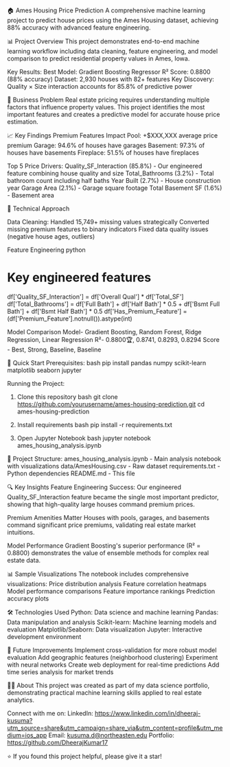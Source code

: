 🏠 Ames Housing Price Prediction
A comprehensive machine learning project to predict house prices using the Ames Housing dataset, achieving 88% accuracy with advanced feature engineering.

📊 Project Overview
This project demonstrates end-to-end machine learning workflow including data cleaning, feature engineering, and model comparison to predict residential property values in Ames, Iowa.

Key Results:
Best Model: Gradient Boosting Regressor
R² Score: 0.8800 (88% accuracy)
Dataset: 2,930 houses with 82+ features
Key Discovery: Quality × Size interaction accounts for 85.8% of predictive power

🎯 Business Problem
Real estate pricing requires understanding multiple factors that influence property values. This project identifies the most important features and creates a predictive model for accurate house price estimation.

📈 Key Findings
Premium Features Impact
Pool: +$XXX,XXX average price premium
Garage: 94.6% of houses have garages
Basement: 97.3% of houses have basements
Fireplace: 51.5% of houses have fireplaces

Top 5 Price Drivers:
Quality_SF_Interaction (85.8%) - Our engineered feature combining house quality and size
Total_Bathrooms (3.2%) - Total bathroom count including half baths
Year Built (2.7%) - House construction year
Garage Area (2.1%) - Garage square footage
Total Basement SF (1.6%) - Basement area

🔧 Technical Approach

Data Cleaning:
Handled 15,749+ missing values strategically
Converted missing premium features to binary indicators
Fixed data quality issues (negative house ages, outliers)

Feature Engineering
python
# Key engineered features
df['Quality_SF_Interaction'] = df['Overall Qual'] * df['Total_SF']
df['Total_Bathrooms'] = df['Full Bath'] + df['Half Bath'] * 0.5 + df['Bsmt Full Bath'] + df['Bsmt Half Bath'] * 0.5
df['Has_Premium_Feature'] = (df['Premium_Feature'].notnull()).astype(int)

Model Comparison
Model- Gradient Boosting, Random Forest, Ridge Regression, Linear Regression
R²- 0.8800🏆, 0.8741, 0.8293, 0.8294
Score - Best, Strong, Baseline, Baseline

🚀 Quick Start
Prerequisites:
bash
pip install pandas numpy scikit-learn matplotlib seaborn jupyter

Running the Project:
1. Clone this repository
bash
git clone https://github.com/yourusername/ames-housing-prediction.git
cd ames-housing-prediction

2. Install requirements
bash
pip install -r requirements.txt

3. Open Jupyter Notebook
bash
jupyter notebook ames_housing_analysis.ipynb

📁 Project Structure:
ames_housing_analysis.ipynb - Main analysis notebook with visualizations
data/AmesHousing.csv - Raw dataset
requirements.txt - Python dependencies
README.md - This file

🔍 Key Insights
Feature Engineering Success:
Our engineered Quality_SF_Interaction feature became the single most important predictor, showing that high-quality large houses command premium prices.

Premium Amenities Matter
Houses with pools, garages, and basements command significant price premiums, validating real estate market intuitions.

Model Performance
Gradient Boosting's superior performance (R² = 0.8800) demonstrates the value of ensemble methods for complex real estate data.

📊 Sample Visualizations
The notebook includes comprehensive visualizations:
Price distribution analysis
Feature correlation heatmaps
Model performance comparisons
Feature importance rankings
Prediction accuracy plots

🛠 Technologies Used
Python: Data science and machine learning
Pandas: Data manipulation and analysis
Scikit-learn: Machine learning models and evaluation
Matplotlib/Seaborn: Data visualization
Jupyter: Interactive development environment

📝 Future Improvements
 Implement cross-validation for more robust model evaluation
 Add geographic features (neighborhood clustering)
 Experiment with neural networks
 Create web deployment for real-time predictions
 Add time series analysis for market trends

👨‍💻 About
This project was created as part of my data science portfolio, demonstrating practical machine learning skills applied to real estate analytics.

Connect with me on:
LinkedIn: https://www.linkedin.com/in/dheeraj-kusuma?utm_source=share&utm_campaign=share_via&utm_content=profile&utm_medium=ios_app
Email: kusuma.d@northeasten.edu
Portfolio: https://github.com/DheerajKumar17


⭐ If you found this project helpful, please give it a star!
